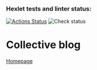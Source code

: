 ### Hexlet tests and linter status:
[![Actions Status](https://github.com/eKulshan/rails-project-64/actions/workflows/hexlet-check.yml/badge.svg)](https://github.com/eKulshan/rails-project-64/actions)
![Check status](https://github.com/eKulshan/rails-project-64/actions/workflows/check.yml/badge.svg)

# Collective blog

[Homepage](https://collective-blog-ltel.onrender.com/)
